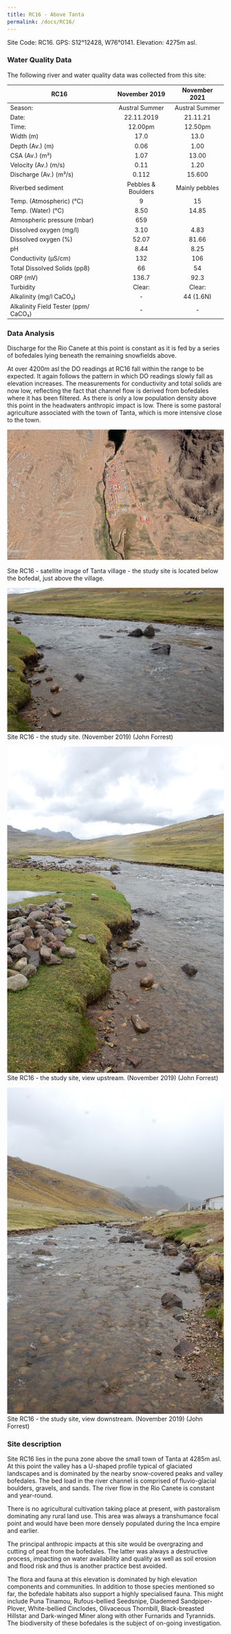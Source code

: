 ```yaml
---
title: RC16 - Above Tanta
permalink: /docs/RC16/
---
```


Site Code: RC16.  GPS: S12°12428, W76°0141. Elevation:
4275m asl.

### Water Quality Data

The following river and water quality data was collected from this site:

|     RC16                                    |        November 2019      |      November 2021    |
|---------------------------------------------|:-------------------------:|:---------------------:|
|     Season:                                 |       Austral Summer      |     Austral Summer    |
|     Date:                                   |         22.11.2019        |        21.11.21       |
|     Time:                                   |           12.00pm         |         12.50pm       |
|     Width (m)                               |            17.0           |          13.0         |
|     Depth (Av.) (m)                         |            0.06           |          1.00         |
|     CSA (Av.) (m²)                          |            1.07           |          13.00        |
|     Velocity (Av.) (m/s)                    |            0.11           |          1.20         |
|     Discharge (Av.) (m³/s)                  |            0.112          |         15.600        |
|     Riverbed sediment                       |     Pebbles & Boulders    |     Mainly pebbles    |
|     Temp. (Atmospheric) (°C)                |              9            |           15          |
|     Temp. (Water) (°C)                      |            8.50           |          14.85        |
|     Atmospheric pressure (mbar)             |             659           |                       |
|     Dissolved oxygen (mg/l)                 |            3.10           |          4.83         |
|     Dissolved oxygen (%)                    |            52.07          |          81.66        |
|     pH                                      |            8.44           |          8.25         |
|     Conductivity (µS/cm)                    |             132           |           106         |
|     Total Dissolved Solids (pp8)            |             66            |           54          |
|     ORP (mV)                                |            136.7          |          92.3         |
|     Turbidity                               |           Clear:          |         Clear:        |
|     Alkalinity (mg/l CaCO₃)                 |              -            |        44 (1.6N)      |
|     Alkalinity Field Tester (ppm/ CaCO₃)    |              -            |            -          |

### Data Analysis
Discharge for the Rio Canete at this point is constant as it is fed by a series of bofedales lying beneath the remaining snowfields above.     

At over 4200m asl the DO readings at RC16 fall within the range to be expected. It again follows the pattern in which DO readings slowly fall as elevation increases. The measurements for conductivity and total solids are now low, reflecting the fact that channel flow is derived from bofedales where it has been filtered. As there is only a low population density above this point in the headwaters anthropic impact is low. There is some pastoral agriculture associated with the town of Tanta, which is more intensive close to the town.

![Site RC16 - satellite image of Tanta village - the study site is located below the bofedal, just above the village.](/assets/SiteDescriptions/RC16/RC16%20(Tanta).jpg)


Site RC16 - satellite image of Tanta village - the study site is located below the bofedal, just above the village. 


![Site RC16 - the study site, view upstream. (John Forrest)](/assets/SiteDescriptions/RC16/RC16.%2022-11.19%20-%20R.Canete%20study%20site.JPG)
Site RC16 - the study site.  (November 2019) (John Forrest)


![RC16 View upstream](/assets/SiteDescriptions/RC16/RC16.%2022-11.19%20-%20R.Canete%20view%20upstream.JPG)
Site RC16 - the study site, view upstream.  (November 2019) (John Forrest)


![image](/assets/SiteDescriptions/RC16/RC16.%2022-11.19%20-%20R.Canete%20view%20downstream.JPG)
Site RC16 - the study site, view downstream.  (November 2019) (John Forrest)


### Site description
Site RC16 lies in the puna zone above the small town of Tanta at 4285m asl. At this point the valley has a U-shaped profile typical of glaciated landscapes and is dominated by the nearby snow-covered peaks and valley bofedales. The bed load in the river channel is comprised of fluvio-glacial boulders, gravels, and sands. The river flow in the Rio Canete is constant and year-round. 

There is no agricultural cultivation taking place at present, with pastoralism dominating any rural land use. This area was always a transhumance focal point and would have been more densely populated during the Inca empire and earlier. 

The principal anthropic impacts at this site would be overgrazing and cutting of peat from the bofedales. The latter was always a destructive process, impacting on water availability and quality as well as soil erosion and flood risk and thus is another practice best avoided. 

The flora and fauna at this elevation is dominated by high elevation components and communities. In addition to those species mentioned so far, the bofedale habitats also support a highly specialised fauna. This might include Puna Tinamou, Rufous-bellied Seedsnipe, Diademed Sandpiper-Plover, White-bellied Cinclodes, Olivaceous Thornbill, Black-breasted Hillstar and Dark-winged Miner along with other Furnarids and Tyrannids. The biodiversity of these bofedales is the subject of on-going investigation.
